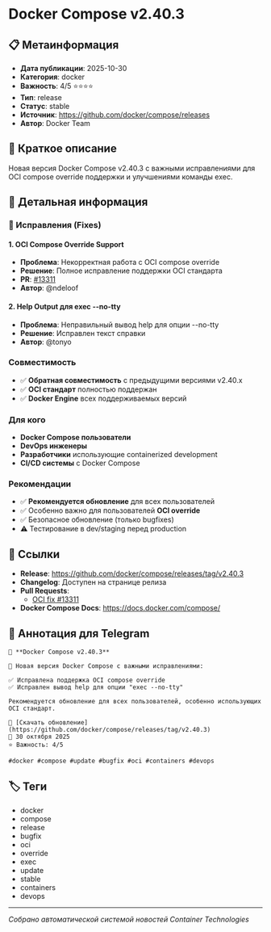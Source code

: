 # Docker Compose v2.40.3

## 📋 Метаинформация

- **Дата публикации**: 2025-10-30
- **Категория**: docker
- **Важность**: 4/5 ⭐⭐⭐⭐
- **Тип**: release
- **Статус**: stable
- **Источник**: https://github.com/docker/compose/releases
- **Автор**: Docker Team

## 🎯 Краткое описание

Новая версия Docker Compose v2.40.3 с важными исправлениями для OCI compose override поддержки и улучшениями команды exec.

## 📝 Детальная информация

### 🐛 Исправления (Fixes)

#### 1. OCI Compose Override Support
- **Проблема**: Некорректная работа с OCI compose override
- **Решение**: Полное исправление поддержки OCI стандарта
- **PR**: [#13311](https://github.com/docker/compose/pull/13311)
- **Автор**: @ndeloof

#### 2. Help Output для exec --no-tty
- **Проблема**: Неправильный вывод help для опции --no-tty
- **Решение**: Исправлен текст справки
- **Автор**: @tonyo

### Совместимость
- ✅ **Обратная совместимость** с предыдущими версиями v2.40.x
- ✅ **OCI стандарт** полностью поддержан
- ✅ **Docker Engine** всех поддерживаемых версий

### Для кого
- **Docker Compose пользователи**
- **DevOps инженеры**
- **Разработчики** использующие containerized development
- **CI/CD системы** с Docker Compose

### Рекомендации
- ✅ **Рекомендуется обновление** для всех пользователей
- ✅ Особенно важно для пользователей **OCI override**
- ✅ Безопасное обновление (только bugfixes)
- ⚠️ Тестирование в dev/staging перед production

## 🔗 Ссылки

- **Release**: https://github.com/docker/compose/releases/tag/v2.40.3
- **Changelog**: Доступен на странице релиза
- **Pull Requests**: 
  - [OCI fix #13311](https://github.com/docker/compose/pull/13311)
- **Docker Compose Docs**: https://docs.docker.com/compose/

## 📱 Аннотация для Telegram

```
🐳 **Docker Compose v2.40.3**

🔧 Новая версия Docker Compose с важными исправлениями:

✅ Исправлена поддержка OCI compose override
✅ Исправлен вывод help для опции "exec --no-tty"

Рекомендуется обновление для всех пользователей, особенно использующих OCI стандарт.

🔗 [Скачать обновление](https://github.com/docker/compose/releases/tag/v2.40.3)
📅 30 октября 2025
⭐ Важность: 4/5

#docker #compose #update #bugfix #oci #containers #devops
```

## 🏷️ Теги

- docker
- compose
- release
- bugfix
- oci
- override
- exec
- update
- stable
- containers
- devops

---
*Собрано автоматической системой новостей Container Technologies*